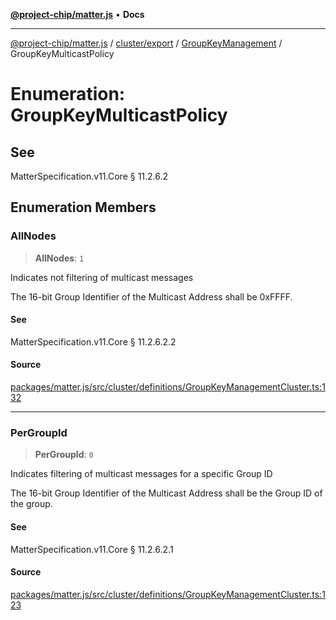 [**@project-chip/matter.js**](../../../../../README.md) • **Docs**

***

[@project-chip/matter.js](../../../../../modules.md) / [cluster/export](../../../README.md) / [GroupKeyManagement](../README.md) / GroupKeyMulticastPolicy

# Enumeration: GroupKeyMulticastPolicy

## See

MatterSpecification.v11.Core § 11.2.6.2

## Enumeration Members

### AllNodes

> **AllNodes**: `1`

Indicates not filtering of multicast messages

The 16-bit Group Identifier of the Multicast Address shall be 0xFFFF.

#### See

MatterSpecification.v11.Core § 11.2.6.2.2

#### Source

[packages/matter.js/src/cluster/definitions/GroupKeyManagementCluster.ts:132](https://github.com/project-chip/matter.js/blob/7a8cbb56b87d4ccf34bec5a9a95ab40a1711324f/packages/matter.js/src/cluster/definitions/GroupKeyManagementCluster.ts#L132)

***

### PerGroupId

> **PerGroupId**: `0`

Indicates filtering of multicast messages for a specific Group ID

The 16-bit Group Identifier of the Multicast Address shall be the Group ID of the group.

#### See

MatterSpecification.v11.Core § 11.2.6.2.1

#### Source

[packages/matter.js/src/cluster/definitions/GroupKeyManagementCluster.ts:123](https://github.com/project-chip/matter.js/blob/7a8cbb56b87d4ccf34bec5a9a95ab40a1711324f/packages/matter.js/src/cluster/definitions/GroupKeyManagementCluster.ts#L123)
